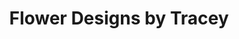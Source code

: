 ---
title: "Flower Designs by Tracey"
url: /elizabethtown/flower-designs-by-tracey/
shop: florist
---